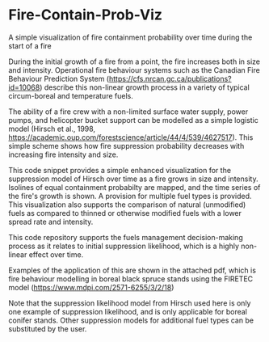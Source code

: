 # Fire-Contain-Prob-Viz
A simple visualization of fire containment probability over time during the start of a fire

During the initial growth of a fire from a point, the fire increases both in size and intensity.  Operational fire behaviour systems such as the Canadian Fire Behaviour Prediction System (https://cfs.nrcan.gc.ca/publications?id=10068) describe this non-linear growth process in a variety of typical circum-boreal and temperature fuels.

The ability of a fire crew with a non-limited surface water supply, power pumps, and helicopter bucket support can be modelled as a simple logistic model (Hirsch et al., 1998, https://academic.oup.com/forestscience/article/44/4/539/4627517).  This simple scheme shows how fire suppression probability decreases with increasing fire intensity and size.  

This code snippet provides a simple enhanced visualization for the suppression model of Hirsch over time as a fire grows in size and intensity.  Isolines of equal containment probabilty are mapped, and the time series of the fire's growth is shown.  A provision for multiple fuel types is provided.  This visualization also supports the comparison of natural (unmodified) fuels as compared to thinned or otherwise modified fuels with a lower spread rate and intensity.

This code repository supports the fuels management decision-making process as it relates to initial suppression likelihood, which is a highly non-linear effect over time. 

Examples of the application of this are shown in the attached pdf, which is fire behaviour modelling in boreal black spruce stands using the FIRETEC model (https://www.mdpi.com/2571-6255/3/2/18)

Note that the suppression likelihood model from Hirsch used here is only one example of suppression likelihood, and is only applicable for boreal conifer stands.  Other suppression models for additional fuel types can be substituted by the user.
